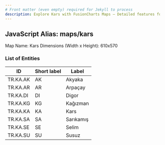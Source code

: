 ```yaml
---
# Front matter (even empty) required for Jekyll to process
description: Explore Kars with FusionCharts Maps – Detailed features for seamless integration. Try now & enhance your data visualization today! 
---
```


## JavaScript Alias: maps/kars

Map Name: Kars
Dimensions (Width x Height): 610x570





### List of Entities

ID | Short label | Label
---|---|---|
TR.KA.AK | AK | Akyaka
TR.KA.AR | AR | Arpaçay
TR.KA.DI | DI | Digor
TR.KA.KG | KG | Kağızman		
TR.KA.KA | KA | Kars
TR.KA.SA | SA | Sarıkamış
TR.KA.SE | SE | Selim
TR.KA.SU | SU | Susuz